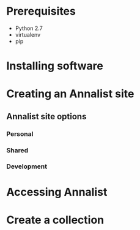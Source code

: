 # Prerequisites

* Python 2.7
* virtualenv
* pip

# Installing software

# Creating an Annalist site

## Annalist site options

### Personal

### Shared

### Development

# Accessing Annalist

# Create a collection

